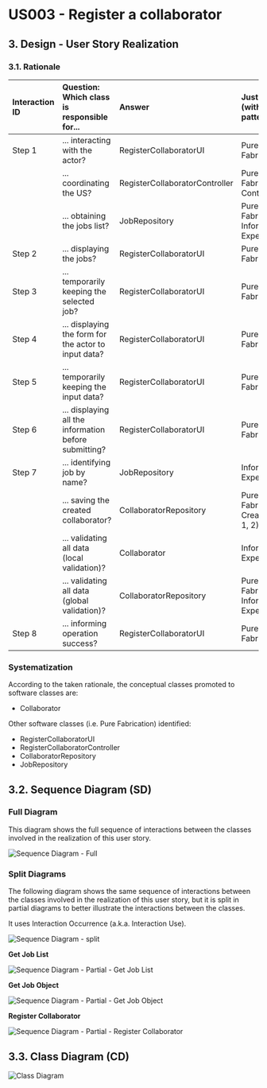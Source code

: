 # US003 - Register a collaborator

## 3. Design - User Story Realization 

### 3.1. Rationale

| Interaction ID | Question: Which class is responsible for...                  | Answer                         | Justification (with patterns)        |
|:---------------|:-------------------------------------------------------------|:-------------------------------|:-------------------------------------|
| Step 1  		     | 	... interacting with the actor?                             | RegisterCollaboratorUI         | Pure Fabrication                     |
|                | ... coordinating the US?                                     | RegisterCollaboratorController | Pure Fabrication, Controller         |
| 			  		        | 	... obtaining the jobs list?                                | JobRepository                  | Pure Fabrication, Information Expert |
| Step 2  		     | ... displaying the jobs?						                               | RegisterCollaboratorUI         | Pure Fabrication                     |
| Step 3  		     | 	... temporarily keeping the selected job?                   | RegisterCollaboratorUI         | Pure Fabrication                     |
| Step 4  		     | 	... displaying the form for the actor to input data?        | RegisterCollaboratorUI         | Pure Fabrication                     |
| Step 5  		     | 	... temporarily keeping the input data?                     | RegisterCollaboratorUI         | Pure Fabrication                     |
| Step 6  		     | 	... displaying all the information before submitting?						 | RegisterCollaboratorUI         | Pure Fabrication                     | 
| Step 7			  		  | 	... identifying job by name?                                | JobRepository                  | Information Expert                   | 
|                | ... saving the created collaborator?                         | CollaboratorRepository         | Pure Fabrication, Creator (R: 1, 2)  | 
| 		             | 	... validating all data (local validation)?                 | Collaborator                   | Information Expert                   | 
| 			  		        | 	... validating all data (global validation)?                | CollaboratorRepository         | Pure Fabrication, Information Expert |
| Step 8  		     | 	... informing operation success?                            | RegisterCollaboratorUI         | Pure Fabrication                     |

### Systematization ##

According to the taken rationale, the conceptual classes promoted to software classes are: 

* Collaborator

Other software classes (i.e. Pure Fabrication) identified: 

* RegisterCollaboratorUI  
* RegisterCollaboratorController
* CollaboratorRepository
* JobRepository


## 3.2. Sequence Diagram (SD)

### Full Diagram

This diagram shows the full sequence of interactions between the classes involved in the realization of this user story.

![Sequence Diagram - Full](svg/us003-sequence-diagram-full.svg)

### Split Diagrams

The following diagram shows the same sequence of interactions between the classes involved in the realization of this user story, but it is split in partial diagrams to better illustrate the interactions between the classes.

It uses Interaction Occurrence (a.k.a. Interaction Use).

![Sequence Diagram - split](svg/us003-sequence-diagram-split.svg)

**Get Job List**

![Sequence Diagram - Partial - Get Job List](svg/us003-sequence-diagram-partial-get-job-list.svg)

**Get Job Object**

![Sequence Diagram - Partial - Get Job Object](svg/us003-sequence-diagram-partial-get-job-object.svg)

**Register Collaborator**

![Sequence Diagram - Partial - Register Collaborator](svg/us003-sequence-diagram-partial-register-collaborator.svg)

## 3.3. Class Diagram (CD)

![Class Diagram](svg/us003-class-diagram.svg)
